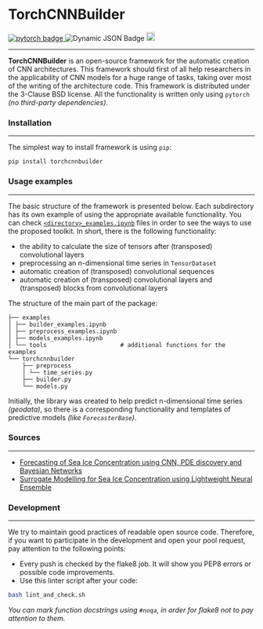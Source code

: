 # TorchCNNBuilder

<div id="badges">
    <a href="https://pytorch.org/">
        <img src="https://img.shields.io/badge/pytorch-CB2C31?style=flat&logo=pytorch&logoColor=white" alt="pytorch badge"/>
    </a>
    <img alt="Dynamic JSON Badge" src="https://img.shields.io/pypi/pyversions/torch">
    <a href="https://badge.fury.io/py/torchcnnbuilder">
        <img src="https://badge.fury.io/py/torchcnnbuilder.svg" alt="PyPI version" height="18">
    </a>
</div>

---
**TorchCNNBuilder** is an open-source framework for the automatic creation of CNN architectures. This framework should first of all help researchers in the applicability of CNN models for a huge range of tasks, taking over most of the writing of the architecture code. This framework is distributed under the 3-Clause BSD license. All the functionality is written only using `pytorch` *(no third-party dependencies)*.

### Installation

---
The simplest way to install framework is using `pip`:
```
pip install torchcnnbuilder
```

### Usage examples

---
The basic structure of the framework is presented below. Each subdirectory has its own example of using the appropriate available functionality. You can check [`<directory>_examples.ipynb`](./examples) files in order to see the ways to use the proposed toolkit. In short, there is the following functionality:

- the ability to calculate the size of tensors after (transposed) convolutional layers
- preprocessing an n-dimensional time series in `TensorDataset`
- automatic creation of (transposed) convolutional sequences
- automatic creation of (transposed) convolutional layers and (transposed) blocks from convolutional layers

The structure of the main part of the package:

```
├── examples
│ ├── builder_examples.ipynb
│ ├── preprocess_examples.ipynb
│ ├── models_examples.ipynb
│ └── tools                     # additional functions for the examples
└── torchcnnbuilder
    ├── preprocess
    │ └── time_series.py
    ├── builder.py
    └── models.py
```
Initially, the library was created to help predict n-dimensional time series *(geodata)*, so there is a corresponding functionality and templates of predictive models *(like `ForecasterBase`)*.

### Sources

---
- [Forecasting of Sea Ice Concentration using CNN, PDE discovery and Bayesian Networks](https://www.sciencedirect.com/science/article/pii/S1877050923020094)
- [Surrogate Modelling for Sea Ice Concentration using Lightweight Neural Ensemble](https://arxiv.org/abs/2312.04330)

### Development

---
We try to maintain good practices of readable open source code. Therefore, if you want to participate in the development and open your pool request, pay attention to the following points:
- Every push is checked by the flake8 job. It will show you PEP8 errors or possible code improvements.
- Use this linter script after your code:
```bash
bash lint_and_check.sh
````
*You can mark function docstrings using `#noqa`, in order for flake8 not to pay attention to them.*


